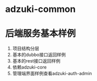 # adzuki-common

# 后端服务基本样例
1. 项目结构分层
2. 基本的dubbo接口返回样例
3. 基本的rest接口返回样例
4. 依赖adzuki-core
5. 管理端界面样例查看adzuki-auth-admin
